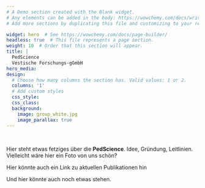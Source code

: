 ```yaml
---
# A Demo section created with the Blank widget.
# Any elements can be added in the body: https://wowchemy.com/docs/writing-markdown-latex/
# Add more sections by duplicating this file and customizing to your requirements.

widget: hero  # See https://wowchemy.com/docs/page-builder/
headless: true  # This file represents a page section.
weight: 10  # Order that this section will appear.
title: |
  PedScience
  Vestische Forschungs-gGmbH
hero_media:
design:
  # Choose how many columns the section has. Valid values: 1 or 2.
  columns: '1'
  # Add custom styles
  css_style:
  css_class:
  background:
    image: group_white.jpg
    image_parallax: true
---
```


<br>

Hier steht etwas fetziges über die **PedScience**. Idee, Gründung, Leitlinien. Vielleicht wäre hier ein Foto von uns schön?

Hier könnte auch ein Link zu aktuellen Publikationen hin

Und hier könnte auch noch etwas stehen.